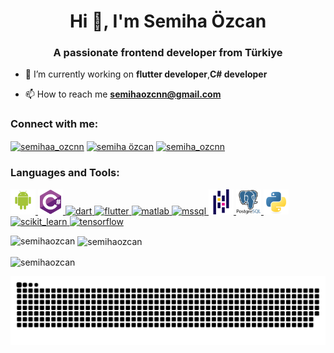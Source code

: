<h1 align="center">Hi 👋, I'm Semiha Özcan</h1> 

<h3 align="center">A passionate frontend developer from Türkiye</h3>

- 🔭 I’m currently working on **flutter developer**,**C# developer**

- 📫 How to reach me **semihaozcnn@gmail.com**

<h3 align="left">Connect with me:</h3>
<p align="left">
<a href="https://twitter.com/semihaa_ozcnn" target="blank"><img align="center" src="https://raw.githubusercontent.com/rahuldkjain/github-profile-readme-generator/master/src/images/icons/Social/twitter.svg" alt="semihaa_ozcnn" height="30" width="40" /></a>
<a href="https://linkedin.com/in/semiha özcan" target="blank"><img align="center" src="https://raw.githubusercontent.com/rahuldkjain/github-profile-readme-generator/master/src/images/icons/Social/linked-in-alt.svg" alt="semiha özcan" height="30" width="40" /></a>
<a href="https://instagram.com/semiha_ozcnn" target="blank"><img align="center" src="https://raw.githubusercontent.com/rahuldkjain/github-profile-readme-generator/master/src/images/icons/Social/instagram.svg" alt="semiha_ozcnn" height="30" width="40" /></a>
</p>

<h3 align="left">Languages and Tools:</h3>
<p align="left"> <a href="https://developer.android.com" target="_blank" rel="noreferrer"> <img src="https://raw.githubusercontent.com/devicons/devicon/master/icons/android/android-original-wordmark.svg" alt="android" width="40" height="40"/> </a> <a href="https://www.w3schools.com/cs/" target="_blank" rel="noreferrer"> <img src="https://raw.githubusercontent.com/devicons/devicon/master/icons/csharp/csharp-original.svg" alt="csharp" width="40" height="40"/> </a> <a href="https://dart.dev" target="_blank" rel="noreferrer"> <img src="https://www.vectorlogo.zone/logos/dartlang/dartlang-icon.svg" alt="dart" width="40" height="40"/> </a> <a href="https://flutter.dev" target="_blank" rel="noreferrer"> <img src="https://www.vectorlogo.zone/logos/flutterio/flutterio-icon.svg" alt="flutter" width="40" height="40"/> </a> <a href="https://www.mathworks.com/" target="_blank" rel="noreferrer"> <img src="https://upload.wikimedia.org/wikipedia/commons/2/21/Matlab_Logo.png" alt="matlab" width="40" height="40"/> </a> <a href="https://www.microsoft.com/en-us/sql-server" target="_blank" rel="noreferrer"> <img src="https://www.svgrepo.com/show/303229/microsoft-sql-server-logo.svg" alt="mssql" width="40" height="40"/> </a> <a href="https://pandas.pydata.org/" target="_blank" rel="noreferrer"> <img src="https://raw.githubusercontent.com/devicons/devicon/2ae2a900d2f041da66e950e4d48052658d850630/icons/pandas/pandas-original.svg" alt="pandas" width="40" height="40"/> </a> <a href="https://www.postgresql.org" target="_blank" rel="noreferrer"> <img src="https://raw.githubusercontent.com/devicons/devicon/master/icons/postgresql/postgresql-original-wordmark.svg" alt="postgresql" width="40" height="40"/> </a> <a href="https://www.python.org" target="_blank" rel="noreferrer"> <img src="https://raw.githubusercontent.com/devicons/devicon/master/icons/python/python-original.svg" alt="python" width="40" height="40"/> </a> <a href="https://scikit-learn.org/" target="_blank" rel="noreferrer"> <img src="https://upload.wikimedia.org/wikipedia/commons/0/05/Scikit_learn_logo_small.svg" alt="scikit_learn" width="40" height="40"/> </a> <a href="https://www.tensorflow.org" target="_blank" rel="noreferrer"> <img src="https://www.vectorlogo.zone/logos/tensorflow/tensorflow-icon.svg" alt="tensorflow" width="40" height="40"/> </a> </p>

<p><img align="left" src="https://github-readme-stats.vercel.app/api/top-langs?username=semihaozcan&show_icons=true&locale=en&layout=compact" alt="semihaozcan" /></p>

<p>&nbsp;<img align="center" src="https://github-readme-stats.vercel.app/api?username=semihaozcan&show_icons=true&locale=en" alt="semihaozcan" /></p>

<p><img align="center" src="https://github-readme-streak-stats.herokuapp.com/?user=semihaozcan&" alt="semihaozcan" /></p>


<picture>
  <source media="(prefers-color-scheme: dark)" srcset="https://raw.githubusercontent.com/SemihaOZCAN/SemihaOZCAN/output/github-contribution-grid-snake-dark.svg">
  <source media="(prefers-color-scheme: light)" srcset="https://raw.githubusercontent.com/SemihaOZCAN/SemihaOZCAN/output/github-contribution-grid-snake.svg">
  <img alt="github contribution grid snake animation" src="https://raw.githubusercontent.com/SemihaOZCAN/SemihaOZCAN/output/github-contribution-grid-snake.svg">
</picture>


